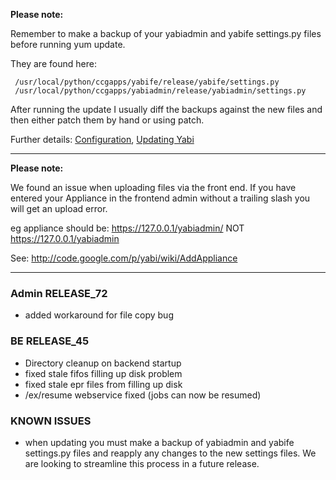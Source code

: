 **Please note:**

Remember to make a backup of your yabiadmin and yabife settings.py files before running yum update.

They are found here:

```
 /usr/local/python/ccgapps/yabife/release/yabife/settings.py
 /usr/local/python/ccgapps/yabiadmin/release/yabiadmin/settings.py

```

After running the update I usually diff the backups against the new files and then either patch them by hand or using patch.

Further details: [Configuration](Configuration.md), [Updating Yabi](Updating.md)


---

**Please note:**

We found an issue when uploading files via the front end. If you have entered your Appliance in the frontend admin without a trailing slash you will get an upload error.

eg appliance should be:
https://127.0.0.1/yabiadmin/  NOT  https://127.0.0.1/yabiadmin

See: http://code.google.com/p/yabi/wiki/AddAppliance

---


### Admin RELEASE\_72 ###
  * added workaround for file copy bug

### BE RELEASE\_45 ###
  * Directory cleanup on backend startup
  * fixed stale fifos filling up disk problem
  * fixed stale epr files from filling up disk
  * /ex/resume webservice fixed (jobs can now be resumed)

### KNOWN ISSUES ###
  * when updating you must make a backup of yabiadmin and yabife settings.py files and reapply any changes to the new settings files. We are looking to streamline this process in a future release.